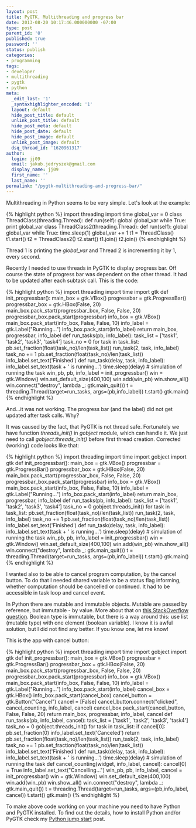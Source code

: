 ```yaml
---
layout: post
title: PyGTK, Multithreading and progress bar
date: 2013-08-20 10:17:46.000000000 -07:00
type: post
parent_id: '0'
published: true
password: ''
status: publish
categories:
- programming
tags:
- developer
- multithreading
- pygtk
- python
meta:
  _edit_last: '1'
  _syntaxhighlighter_encoded: '1'
  layout: default
  hide_post_title: default
  unlink_post_title: default
  hide_post_meta: default
  hide_post_date: default
  hide_post_image: default
  unlink_post_image: default
  dsq_thread_id: '1620961317'
author:
  login: jj09
  email: jakub.jedryszek@gmail.com
  display_name: jj09
  first_name: ''
  last_name: ''
permalink: "/pygtk-multithreading-and-progress-bar/"
---
```

<p>Multithreading in Python seems to be very simple. Let's look at the example:</p>

{% highlight python %}
import threading
import time
global_var = 0
class ThreadClass(threading.Thread):
	def run(self):
		global global_var
		while True:
			print global_var
class ThreadClass2(threading.Thread):
	def run(self):
		global global_var
		while True:
			time.sleep(1)
			global_var += 1
t1 = ThreadClass()
t1.start()
t2 = ThreadClass2()
t2.start()
t1.join()
t2.join()
{% endhighlight %}

<p>Thread 1 is printing the <em>global_var</em> and Thread 2 is incrementing it by 1, every second.</p>

<p>Recently I needed to use threads in PyGTK to display progress bar. Off course the state of progress bar was dependent on the other thread. It had to be updated after each subtask call. This is the code:</p>

{% highlight python %}
import threading
import time
import gtk
def init_progressbar():
    main_box = gtk.VBox()
    progressbar = gtk.ProgressBar()
    progressbar_box = gtk.HBox(False, 20)
    main_box.pack_start(progressbar_box, False, False, 20)
    progressbar_box.pack_start(progressbar)
    info_box = gtk.VBox()
    main_box.pack_start(info_box, False, False, 10)
    info_label = gtk.Label("Running...")
    info_box.pack_start(info_label)
    return main_box, progressbar, info_label
def run_tasks(pb, info_label):
    task_list = ['task1', 'task2', 'task3', 'task4']
    task_no = 0
    for task in task_list:
        pb.set_fraction(float(task_no)/len(task_list))
        run_task(2, task, info_label)
        task_no += 1
    pb.set_fraction(float(task_no)/len(task_list))
    info_label.set_text('Finished')
def run_task(delay, task, info_label):
    info_label.set_text(task + ' is running...')
    time.sleep(delay)   # simulation of running the task
win_pb, pb, info_label = init_progressbar()
win = gtk.Window()
win.set_default_size(400,100)
win.add(win_pb)
win.show_all()
win.connect("destroy", lambda _: gtk.main_quit())
t = threading.Thread(target=run_tasks, args=(pb,info_label))
t.start()
gtk.main()
{% endhighlight %}

<p>And...it was not working. The progress bar (and the label) did not get updated after task calls. Why?</p>
<p>It was caused by the fact, that PyGTK is not thread safe. Fortunately we have function <em>threads_init()</em> in <em>gobject</em> module, which can handle it. We just need to call <em>gobject.threads_init()</em> before first thread creation. Corrected (working) code looks like that:</p>

{% highlight python %}
import threading
import time
import gobject
import gtk
def init_progressbar():
    main_box = gtk.VBox()
    progressbar = gtk.ProgressBar()
    progressbar_box = gtk.HBox(False, 20)
    main_box.pack_start(progressbar_box, False, False, 20)
    progressbar_box.pack_start(progressbar)
    info_box = gtk.VBox()
    main_box.pack_start(info_box, False, False, 10)
    info_label = gtk.Label("Running...")
    info_box.pack_start(info_label)
    return main_box, progressbar, info_label
def run_tasks(pb, info_label):
    task_list = ['task1', 'task2', 'task3', 'task4']
    task_no = 0
    gobject.threads_init()
    for task in task_list:
        pb.set_fraction(float(task_no)/len(task_list))
        run_task(2, task, info_label)
        task_no += 1
    pb.set_fraction(float(task_no)/len(task_list))
    info_label.set_text('Finished')
def run_task(delay, task, info_label):
    info_label.set_text(task + ' is running...')
    time.sleep(delay)   # simulation of running the task
win_pb, pb, info_label = init_progressbar()
win = gtk.Window()
win.set_default_size(400,100)
win.add(win_pb)
win.show_all()
win.connect("destroy", lambda _: gtk.main_quit())
t = threading.Thread(target=run_tasks, args=(pb,info_label))
t.start()
gtk.main()
{% endhighlight %}

<p>I wanted also to be able to cancel program computation, by the cancel button. To do that I needed shared variable to be a status flag informing, whether computation should be cancelled or continued. It had to be accessible in task loop and cancel event. </p>
<p>In Python there are mutable and immutable objects. Mutable are passed by reference, but immutable - by value. More about that on <a href="http://stackoverflow.com/questions/986006/python-how-do-i-pass-a-variable-by-reference">this StackOverflow question</a>. Boolean type is immutable, but there is a way around this: use list (mutable type) with one element (boolean variable). I know it is awful solution, but I did not find any better. If you know one, let me know!</p>
<p>This is the app with cancel button:</p>

{% highlight python %}
import threading
import time
import gobject
import gtk
def init_progressbar():
    main_box = gtk.VBox()
    progressbar = gtk.ProgressBar()
    progressbar_box = gtk.HBox(False, 20)
    main_box.pack_start(progressbar_box, False, False, 20)
    progressbar_box.pack_start(progressbar)
    info_box = gtk.VBox()
    main_box.pack_start(info_box, False, False, 10)
    info_label = gtk.Label("Running...")
    info_box.pack_start(info_label)
    cancel_box = gtk.HBox()
    info_box.pack_start(cancel_box)
    cancel_button = gtk.Button("Cancel")
    cancel = [False]
    cancel_button.connect("clicked", cancel_counting, info_label, cancel)
    cancel_box.pack_start(cancel_button, False, False, 20)
    return main_box, progressbar, info_label, cancel
def run_tasks(pb, info_label, cancel):
    task_list = ['task1', 'task2', 'task3', 'task4']
    task_no = 0
    gobject.threads_init()
    for task in task_list:
        if cancel[0]:
            pb.set_fraction(0)
            info_label.set_text('Canceled')
            return
        pb.set_fraction(float(task_no)/len(task_list))
        run_task(2, task, info_label)
        task_no += 1
    pb.set_fraction(float(task_no)/len(task_list))
    info_label.set_text('Finished')
def run_task(delay, task, info_label):
    info_label.set_text(task + ' is running...')
    time.sleep(delay)   # simulation of running the task
def cancel_counting(widget, info_label, cancel):
    cancel[0] = True
    info_label.set_text("Cancelling...")
win_pb, pb, info_label, cancel = init_progressbar()
win = gtk.Window()
win.set_default_size(400,100)
win.add(win_pb)
win.show_all()
win.connect("destroy", lambda _: gtk.main_quit())
t = threading.Thread(target=run_tasks, args=(pb,info_label, cancel))
t.start()
gtk.main()
{% endhighlight %}

<p>To make above code working on your machine you need to have Python and PyGTK installed. To find out the details, how to install Python and/or PyGTK check my <a href="http://jj09.net/python-jump-start/">Python jump start</a> post.</p>
